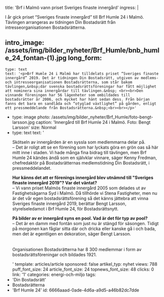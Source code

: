 title: 'Brf i Malmö vann priset Sveriges finaste innergård'
ingress: |
  <p>I år gick priset “Sveriges finaste innergård” till Brf Humle 24 i Malmö. Tävlingen arrangeras  av tidningen Din Bostadsrätt från intresseorganisationen Bostadsrätterna.
  </p>
  
intro_image: /assets/img/bilder_nyheter/Brf_Humle/bnb_humle_24_fontan-(1).jpg
long_form:
  -
    type: text
    text: '<p>Brf Humle 24 i Malmö har tilldelats priset “Sveriges finaste innergård” 2019. Det är tidningen Din Bostadsrätt, utgiven av medlems- och intresseorganisationen Bostadsrätterna, som står bakom tävlingen,&nbsp;där svenska bostadsrättsföreningar har fått möjlighet att nominera sina innergårdar till tävlingen.&nbsp; <br><br>Den vinnande föreningen har 56 lägenheter som ombildades till bostadsrätter år 2006, och mycket har hänt sedan dess. Från början fanns det bara en sandlåda och “otyglad växtlighet” på gården, enligt ett pressmeddelande från Bostadsrätterna.&nbsp;<br><br></p>'
  -
    type: image
    photo: /assets/img/bilder_nyheter/Brf_Humle/foto-bengt-larsson.jpg
    caption: 'Innergård till Brf Humle 24 i Malmö. Foto: Bengt Larsson'
    size: Normal
  -
    type: text
    text: '<p>Skötseln av innergården är en syssla som medlemmarna delar på.&nbsp; &nbsp;&nbsp;<br>– Det är roligt att se en förening som har lyckats göra en grön oas så här mitt inne i staden. Vi hade många fina bidrag till tävlingen, men Brf Humle 24 kändes ändå som en självklar vinnare, säger Kenny Fredman, chefredaktör på Bostadsrätternas medlemstidning Din Bostadsrätt, i pressmeddelandet.&nbsp;&nbsp;</p><p><b>Hur känns det att er förenings innergård blev utnämnd till "Sveriges finaste innergård 2019"?&nbsp;Var det väntat?&nbsp;<br></b>– Vi vann priset Malmös finaste innergård 2005 som delades ut av Fastighetsägarna Syd i Malmö. Då tillhörde vi Stena Fastigheter, men nu är det vår egen bostadsrättsförening så det känns jättebra att vinna Sveriges finaste innergård 2019, berättar Bengt Larsson, styrelseledamot i Brf Humle 24, för Bostadsrättsnytt.&nbsp;</p><p><b>På bilder av er innergård syns en pool. Vad är det för typ av pool?&nbsp;<br></b>–&nbsp;Det är en damm med fontän som just nu är stängd för säsongen. Tidigt på morgonen kan fåglar sitta där och dricka eller kanske gå i och bada, men det är egentligen en dekoration, säger&nbsp;Bengt Larsson.&nbsp;<br><br><br>Organisationen Bostadsrätterna har 8 300 medlemmar i form av bostadsrättsföreningar&nbsp;och&nbsp;bildades 1921.&nbsp;</p>'
template: articles/article
sponsored: false
artikel_typ: nyhet
views: 788
puff_font_size: 24
article_font_size: 24
topnews_font_size: 48
clicks: 0
link: '1'
categories: energi-och-miljo
tags:
  - 'Din Bostadsrätt'
  - Bostadsrätterna
  - 'Brf Humle 24'
id: 6666aaad-0ade-4d6a-a9d5-a46b82dc7dde
